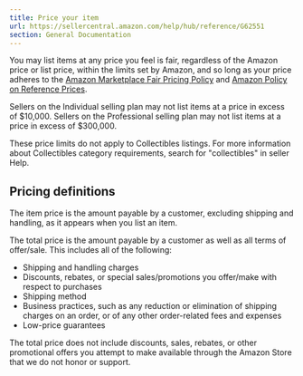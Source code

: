 ```yaml
---
title: Price your item
url: https://sellercentral.amazon.com/help/hub/reference/G62551
section: General Documentation
---
```


You may list items at any price you feel is fair, regardless of the Amazon
price or list price, within the limits set by Amazon, and so long as your
price adheres to the [Amazon Marketplace Fair Pricing
Policy](/gp/help/G5TUVJKZHUVMN77V) and [Amazon Policy on Reference
Prices](/gp/help/G202170370).

Sellers on the Individual selling plan may not list items at a price in excess
of $10,000. Sellers on the Professional selling plan may not list items at a
price in excess of $300,000.

These price limits do not apply to Collectibles listings. For more information
about Collectibles category requirements, search for "collectibles" in seller
Help.

##  Pricing definitions

The item price is the amount payable by a customer, excluding shipping and
handling, as it appears when you list an item.

The total price is the amount payable by a customer as well as all terms of
offer/sale. This includes all of the following:

  * Shipping and handling charges
  * Discounts, rebates, or special sales/promotions you offer/make with respect to purchases
  * Shipping method
  * Business practices, such as any reduction or elimination of shipping charges on an order, or of any other order-related fees and expenses
  * Low-price guarantees

The total price does not include discounts, sales, rebates, or other
promotional offers you attempt to make available through the Amazon Store that
we do not honor or support.

